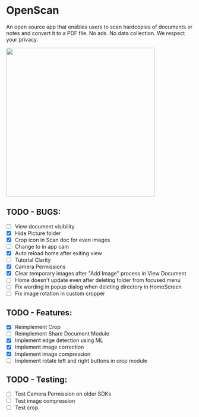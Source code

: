 # OpenScan

An open source app that enables users to scan hardcopies of documents or notes and convert it to a PDF file. No ads. No data collection. We respect your privacy.

<img src="https://github.com/Ethereal-Developers-Inc/OpenScan/blob/master/assets/scan_g.jpeg" height=400>

## TODO - BUGS:
- [ ] View document visibility
- [x] Hide Picture folder
- [x] Crop icon in Scan doc for even images
- [ ] Change to in app cam
- [x] Auto reload home after exiting view
- [ ] Tutorial Clarity
- [x] Camera Permissions
- [x] Clear temporary images after "Add Image" process in View Document
- [ ] Home doesn't update even after deleting folder from focused menu
- [ ] Fix wording in popup dialog when deleting directory in HomeScreen
- [ ] Fix image rotation in custom cropper

## TODO - Features:
- [x] Reimplement Crop
- [ ] Reimplement Share Document Module
- [x] Implement edge detection using ML
- [x] Implement image correction
- [x] Implement image compression
- [ ] Implement rotate left and right buttons in crop module

## TODO - Testing:
- [ ] Test Camera Permission on older SDKs
- [ ] Test image compression
- [ ] Test crop
